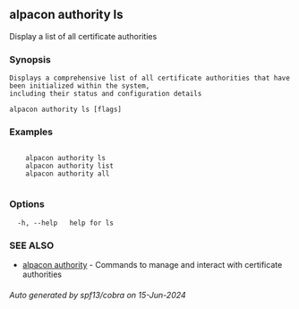 ## alpacon authority ls

Display a list of all certificate authorities

### Synopsis


 	Displays a comprehensive list of all certificate authorities that have been initialized within the system, 
	including their status and configuration details
	

```
alpacon authority ls [flags]
```

### Examples

```

	alpacon authority ls
	alpacon authority list
	alpacon authority all
	
```

### Options

```
  -h, --help   help for ls
```

### SEE ALSO

* [alpacon authority](alpacon_authority.md)	 - Commands to manage and interact with certificate authorities

###### Auto generated by spf13/cobra on 15-Jun-2024
